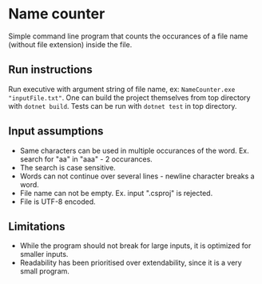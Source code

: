 # Name counter
Simple command line program that counts the occurances of a file name (without file extension) inside the file.

## Run instructions
Run executive with argument string of file name,
ex: `NameCounter.exe "inputFile.txt"`.
One can build the project themselves from top directory with `dotnet build`.
Tests can be run with `dotnet test` in top directory.

## Input assumptions
* Same characters can be used in multiple occurances of the word. Ex. search for "aa" in "aaa" - 2 occurances.
* The search is case sensitive.
* Words can not continue over several lines - newline character breaks a word.
* File name can not be empty. Ex. input ".csproj" is rejected.
* File is UTF-8 encoded.

## Limitations
* While the program should not break for large inputs, it is optimized for smaller inputs.
* Readability has been prioritised over extendability, since it is a very small program.

